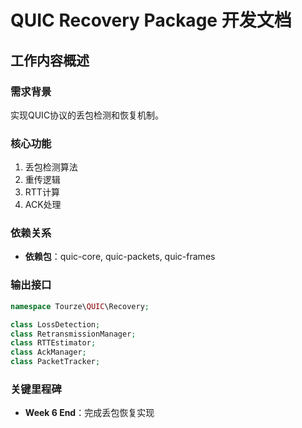 # QUIC Recovery Package 开发文档

## 工作内容概述

### 需求背景

实现QUIC协议的丢包检测和恢复机制。

### 核心功能

1. 丢包检测算法
2. 重传逻辑
3. RTT计算
4. ACK处理

### 依赖关系

- **依赖包**：quic-core, quic-packets, quic-frames

### 输出接口

```php
namespace Tourze\QUIC\Recovery;

class LossDetection;
class RetransmissionManager;
class RTTEstimator;
class AckManager;
class PacketTracker;
```

### 关键里程碑

- **Week 6 End**：完成丢包恢复实现
